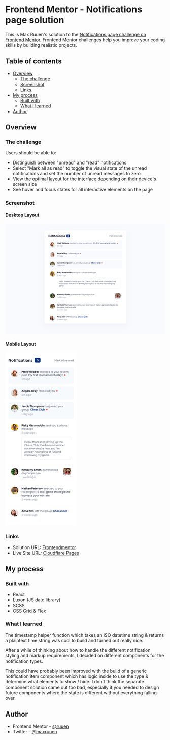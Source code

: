 # Frontend Mentor - Notifications page solution

This is Max Ruuen's solution to the [Notifications page challenge on Frontend Mentor](https://www.frontendmentor.io/challenges/notifications-page-DqK5QAmKbC). Frontend Mentor challenges help you improve your coding skills by building realistic projects.

## Table of contents

- [Overview](#overview)
  - [The challenge](#the-challenge)
  - [Screenshot](#screenshot)
  - [Links](#links)
- [My process](#my-process)
  - [Built with](#built-with)
  - [What I learned](#what-i-learned)
- [Author](#author)

## Overview

### The challenge

Users should be able to:

- Distinguish between "unread" and "read" notifications
- Select "Mark all as read" to toggle the visual state of the unread notifications and set the number of unread messages to zero
- View the optimal layout for the interface depending on their device's screen size
- See hover and focus states for all interactive elements on the page

### Screenshot

#### Desktop Layout

![](./desktop.jpg)

#### Mobile Layout

![](./mobile.jpg)

### Links

- Solution URL: [Frontendmentor](https://www.frontendmentor.io/solutions/notifications-page-with-react-and-scss-vFi2BJu_-c)
- Live Site URL: [Cloudflare Pages](https://mbr-challenge-notification-page.pages.dev/)

## My process

### Built with

- React
- Luxon (JS date library)
- SCSS
- CSS Grid & Flex

### What I learned

The timestamp helper function which takes an ISO datetime string & returns a plaintext time string was cool to build and turned out really nice.

After a while of thinking about how to handle the different notification styling and markup requirements, I decided on different components for the notification types.

This could have probably been improved with the build of a generic notification item component which has logic inside to use the type & determine what elements to show / hide. I don't think the separate component solution came out too bad, especially if you needed to design future components where the state is different without everything falling over.

## Author

- Frontend Mentor - [@ruuen](https://www.frontendmentor.io/profile/ruuen)
- Twitter - [@maxruuen](https://www.twitter.com/maxruuen)
